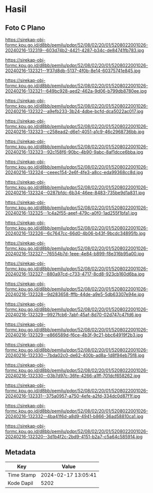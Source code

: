 # Hasil

## Foto C Plano

https://sirekap-obj-formc.kpu.go.id/d8bb/pemilu/pdpr/52/08/02/20/01/5208022001026-20240216-132319--603d74b2-4421-4287-b34c-de84741fb783.jpg

https://sirekap-obj-formc.kpu.go.id/d8bb/pemilu/pdpr/52/08/02/20/01/5208022001026-20240216-132321--1f37d8db-5137-4f0b-8e14-60375741e845.jpg

https://sirekap-obj-formc.kpu.go.id/d8bb/pemilu/pdpr/52/08/02/20/01/5208022001026-20240216-132321--649bc928-aed2-462a-9d06-b799db8780ee.jpg

https://sirekap-obj-formc.kpu.go.id/d8bb/pemilu/pdpr/52/08/02/20/01/5208022001026-20240216-132322--a9efb233-3b24-4dbe-bcfd-dca5022ac017.jpg

https://sirekap-obj-formc.kpu.go.id/d8bb/pemilu/pdpr/52/08/02/20/01/5208022001026-20240216-132323--c258ead2-d6e1-4051-a1c9-46c2968736bb.jpg

https://sirekap-obj-formc.kpu.go.id/d8bb/pemilu/pdpr/52/08/02/20/01/5208022001026-20240216-132323--92c158f6-90bc-4b90-9abc-8af1dcce6bba.jpg

https://sirekap-obj-formc.kpu.go.id/d8bb/pemilu/pdpr/52/08/02/20/01/5208022001026-20240216-132324--ceeec154-2e6f-4fe3-a8cc-eda99368cc8d.jpg

https://sirekap-obj-formc.kpu.go.id/d8bb/pemilu/pdpr/52/08/02/20/01/5208022001026-20240216-132324--0287bfdc-6b34-46ee-8483-735be9d1a831.jpg

https://sirekap-obj-formc.kpu.go.id/d8bb/pemilu/pdpr/52/08/02/20/01/5208022001026-20240216-132325--1c4a2f55-aeef-479c-a0f0-1ad255f1bfa1.jpg

https://sirekap-obj-formc.kpu.go.id/d8bb/pemilu/pdpr/52/08/02/20/01/5208022001026-20240216-132326--6c7647cc-66d0-4b06-b43f-9bcdc34895fb.jpg

https://sirekap-obj-formc.kpu.go.id/d8bb/pemilu/pdpr/52/08/02/20/01/5208022001026-20240216-132327--76554b7d-1eee-4e84-b899-f8e316b95a00.jpg

https://sirekap-obj-formc.kpu.go.id/d8bb/pemilu/pdpr/52/08/02/20/01/5208022001026-20240216-132327--880a97cd-c733-4717-8cd8-923cb160d6ba.jpg

https://sirekap-obj-formc.kpu.go.id/d8bb/pemilu/pdpr/52/08/02/20/01/5208022001026-20240216-132328--9d283658-fffb-44de-a9e5-5db63307e94e.jpg

https://sirekap-obj-formc.kpu.go.id/d8bb/pemilu/pdpr/52/08/02/20/01/5208022001026-20240216-132329--9927fcb6-7abf-45af-8d70-02d747c47fd6.jpg

https://sirekap-obj-formc.kpu.go.id/d8bb/pemilu/pdpr/52/08/02/20/01/5208022001026-20240216-132329--e866589d-f6ce-4b3f-9c21-bbc64919f2b3.jpg

https://sirekap-obj-formc.kpu.go.id/d8bb/pemilu/pdpr/52/08/02/20/01/5208022001026-20240216-132330--7bda02c0-de62-400b-ad8a-1d8f94eb75f8.jpg

https://sirekap-obj-formc.kpu.go.id/d8bb/pemilu/pdpr/52/08/02/20/01/5208022001026-20240216-132330--03b7d97c-36fe-4266-a1ff-701dcf658262.jpg

https://sirekap-obj-formc.kpu.go.id/d8bb/pemilu/pdpr/52/08/02/20/01/5208022001026-20240216-132331--375a0957-a750-4efe-a2fd-334dc0d87f1f.jpg

https://sirekap-obj-formc.kpu.go.id/d8bb/pemilu/pdpr/52/08/02/20/01/5208022001026-20240216-132332--4ba41f6d-a8d9-4941-b866-36ad58810ca1.jpg

https://sirekap-obj-formc.kpu.go.id/d8bb/pemilu/pdpr/52/08/02/20/01/5208022001026-20240216-132320--3d1b4f2c-2bd9-4151-b2a7-c5a64c585914.jpg


## Metadata

| Key        | Value               |
| ---------- | ------------------- |
| Time Stamp | 2024-02-17 13:05:41 |
| Kode Dapil | 5202                |



